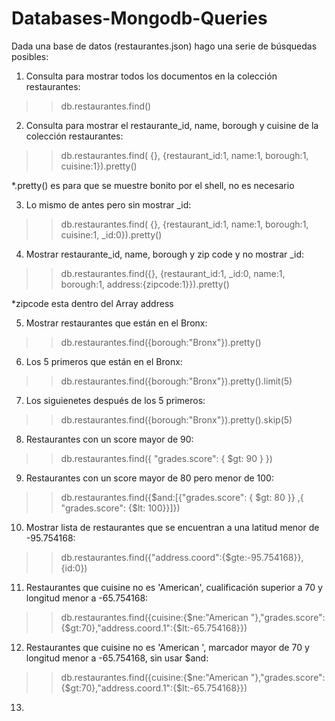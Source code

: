 # Databases-Mongodb-Queries
Dada una base de datos (restaurantes.json) hago una serie de búsquedas posibles:

1. Consulta para mostrar todos los documentos en la colección restaurantes:

>> db.restaurantes.find()

2. Consulta para mostrar el restaurante_id, name, borough y cuisine de la colección restaurantes:

>> db.restaurantes.find( {}, {restaurant_id:1, name:1, borough:1, cuisine:1}).pretty()

*.pretty() es para que se muestre bonito por el shell, no es necesario

3. Lo mismo de antes pero sin mostrar _id:

>> db.restaurantes.find( {}, {restaurant_id:1, name:1, borough:1, cuisine:1, _id:0}).pretty()

4. Mostrar restaurante_id, name, borough y zip code y no mostrar _id:

>> db.restaurantes.find({}, {restaurant_id:1, _id:0, name:1, borough:1, address:{zipcode:1}}).pretty()

*zipcode esta dentro del Array address

5. Mostrar restaurantes que están en el Bronx:

>> db.restaurantes.find({borough:"Bronx"}).pretty()

6. Los 5 primeros que están en el Bronx:

>> db.restaurantes.find({borough:"Bronx"}).pretty().limit(5)

7. Los siguienetes después de los 5 primeros:

>> db.restaurantes.find({borough:"Bronx"}).pretty().skip(5)

8. Restaurantes con un score mayor de 90:

>> db.restaurantes.find({ "grades.score": { $gt: 90 } })

9. Restaurantes con un score mayor de 80 pero menor de 100:

>> db.restaurantes.find({$and:[{"grades.score": { $gt: 80 }} ,{ "grades.score": {$lt: 100}}]})

10. Mostrar lista de restaurantes que se encuentran a una latitud menor de -95.754168:

>> db.restaurantes.find({"address.coord":{$gte:-95.754168}},{id:0})

11. Restaurantes que cuisine no es 'American', cualificación superior a 70 y longitud menor a -65.754168:

>> db.restaurantes.find({cuisine:{$ne:"American "},"grades.score":{$gt:70},"address.coord.1":{$lt:-65.754168}})

12. Restaurantes que cuisine no es 'American ', marcador mayor de 70 y longitud menor a -65.754168, sin usar $and:

>> db.restaurantes.find({cuisine:{$ne:"American "},"grades.score":{$gt:70},"address.coord.1":{$lt:-65.754168}})

13. 
